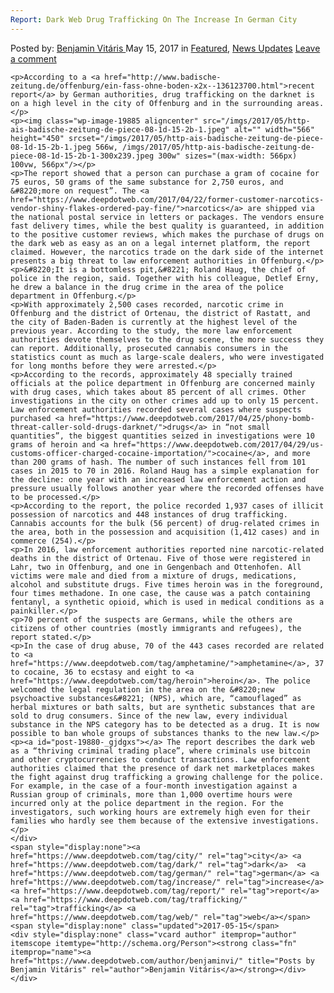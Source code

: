 ```yaml
---
Report: Dark Web Drug Trafficking On The Increase In German City
---
```

<article class="post-listing post-19880 post type-post status-publish format-standard has-post-thumbnail hentry  tag-city tag-dark tag-german tag-increase tag-report tag-trafficking tag-web">
    <div class="post-inner">
        <span>Posted by: <a href="https://www.deepdotweb.com/author/benjaminvi/" title="">Benjamin Vitáris </a></span>
    <span>May 15, 2017</span>
    <span>in <a href="https://www.deepdotweb.com/category/deepdot-news/" rel="category tag">Featured</a>, <a href="https://www.deepdotweb.com/category/news-updates/" rel="category tag">News Updates</a></span>
    <span><a href="https://www.deepdotweb.com/2017/05/15/report-dark-web-drug-trafficking-increase-german-city/#respond">Leave a comment</a></span>
    </p>
    <div class="clear"></div>
    
    <p>According to a <a href="http://www.badische-zeitung.de/offenburg/ein-fass-ohne-boden-x2x--136123700.html">recent report</a> by German authorities, drug trafficking on the darknet is on a high level in the city of Offenburg and in the surrounding areas.</p>
    <p><img class="wp-image-19885 aligncenter" src="/imgs/2017/05/http-ais-badische-zeitung-de-piece-08-1d-15-2b-1.jpeg" alt="" width="566" height="450" srcset="/imgs/2017/05/http-ais-badische-zeitung-de-piece-08-1d-15-2b-1.jpeg 566w, /imgs/2017/05/http-ais-badische-zeitung-de-piece-08-1d-15-2b-1-300x239.jpeg 300w" sizes="(max-width: 566px) 100vw, 566px"/></p>
    <p>The report showed that a person can purchase a gram of cocaine for 75 euros, 50 grams of the same substance for 2,750 euros, and &#8220;more on request”. The <a href="https://www.deepdotweb.com/2017/04/22/former-customer-narcotics-vendor-shiny-flakes-ordered-pay-fine/">narcotics</a> are shipped via the national postal service in letters or packages. The vendors ensure fast delivery times, while the best quality is guaranteed, in addition to the positive customer reviews, which makes the purchase of drugs on the dark web as easy as an on a legal internet platform, the report claimed. However, the narcotics trade on the dark side of the internet presents a big threat to law enforcement authorities in Offenburg.</p>
    <p>&#8220;It is a bottomless pit,&#8221; Roland Haug, the chief of police in the region, said. Together with his colleague, Detlef Erny, he drew a balance in the drug crime in the area of the police department in Offenburg.</p>
    <p>With approximately 2,500 cases recorded, narcotic crime in Offenburg and the district of Ortenau, the district of Rastatt, and the city of Baden-Baden is currently at the highest level of the previous year. According to the study, the more law enforcement authorities devote themselves to the drug scene, the more success they can report. Additionally, prosecuted cannabis consumers in the statistics count as much as large-scale dealers, who were investigated for long months before they were arrested.</p>
    <p>According to the records, approximately 48 specially trained officials at the police department in Offenburg are concerned mainly with drug cases, which takes about 85 percent of all crimes. Other investigations in the city on other crimes add up to only 15 percent. Law enforcement authorities recorded several cases where suspects purchased <a href="https://www.deepdotweb.com/2017/04/25/phony-bomb-threat-caller-sold-drugs-darknet/">drugs</a> in “not small quantities”, the biggest quantities seized in investigations were 10 grams of heroin and <a href="https://www.deepdotweb.com/2017/04/29/us-customs-officer-charged-cocaine-importation/">cocaine</a>, and more than 200 grams of hash. The number of such instances fell from 101 cases in 2015 to 70 in 2016. Roland Haug has a simple explanation for the decline: one year with an increased law enforcement action and pressure usually follows another year where the recorded offenses have to be processed.</p>
    <p>According to the report, the police recorded 1,937 cases of illicit possession of narcotics and 448 instances of drug trafficking. Cannabis accounts for the bulk (56 percent) of drug-related crimes in the area, both in the possession and acquisition (1,412 cases) and in commerce (254).</p>
    <p>In 2016, law enforcement authorities reported nine narcotic-related deaths in the district of Ortenau. Five of those were registered in Lahr, two in Offenburg, and one in Gengenbach and Ottenhofen. All victims were male and died from a mixture of drugs, medications, alcohol and substitute drugs. Five times heroin was in the foreground, four times methadone. In one case, the cause was a patch containing fentanyl, a synthetic opioid, which is used in medical conditions as a painkiller.</p>
    <p>70 percent of the suspects are Germans, while the others are citizens of other countries (mostly immigrants and refugees), the report stated.</p>
    <p>In the case of drug abuse, 70 of the 443 cases recorded are related to <a href="https://www.deepdotweb.com/tag/amphetamine/">amphetamine</a>, 37 to cocaine, 36 to ecstasy and eight to <a href="https://www.deepdotweb.com/tag/heroin">heroin</a>. The police welcomed the legal regulation in the area on the &#8220;new psychoactive substances&#8221; (NPS), which are, “camouflaged” as herbal mixtures or bath salts, but are synthetic substances that are sold to drug consumers. Since of the new law, every individual substance in the NPS category has to be detected as a drug. It is now possible to ban whole groups of substances thanks to the new law.</p>
    <p><a id="post-19880-_gjdgxs"></a> The report describes the dark web as a “thriving criminal trading place”, where criminals use bitcoin and other cryptocurrencies to conduct transactions. Law enforcement authorities claimed that the presence of dark net marketplaces makes the fight against drug trafficking a growing challenge for the police. For example, in the case of a four-month investigation against a Russian group of criminals, more than 1,000 overtime hours were incurred only at the police department in the region. For the investigators, such working hours are extremely high even for their families who hardly see them because of the extensive investigations.</p>
    </div>
    <span style="display:none"><a href="https://www.deepdotweb.com/tag/city/" rel="tag">city</a> <a href="https://www.deepdotweb.com/tag/dark/" rel="tag">dark</a>  <a href="https://www.deepdotweb.com/tag/german/" rel="tag">german</a> <a href="https://www.deepdotweb.com/tag/increase/" rel="tag">increase</a> <a href="https://www.deepdotweb.com/tag/report/" rel="tag">report</a> <a href="https://www.deepdotweb.com/tag/trafficking/" rel="tag">trafficking</a> <a href="https://www.deepdotweb.com/tag/web/" rel="tag">web</a></span> <span style="display:none" class="updated">2017-05-15</span>
    <div style="display:none" class="vcard author" itemprop="author" itemscope itemtype="http://schema.org/Person"><strong class="fn" itemprop="name"><a href="https://www.deepdotweb.com/author/benjaminvi/" title="Posts by Benjamin Vitáris" rel="author">Benjamin Vitáris</a></strong></div>
    </div>
</article>

